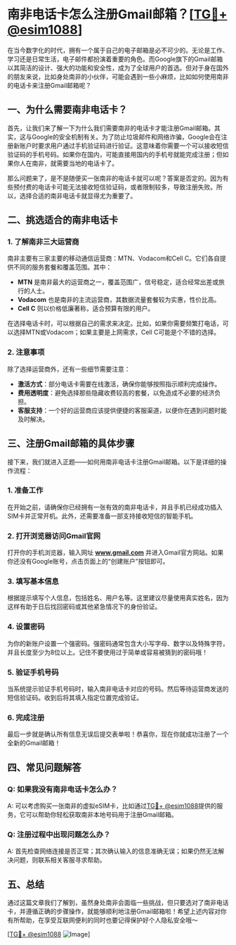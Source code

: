 # 南非电话卡怎么注册Gmail邮箱？[[TG💪+ @esim1088](https://t.me/s/esim1088)]

在当今数字化的时代，拥有一个属于自己的电子邮箱是必不可少的。无论是工作、学习还是日常生活，电子邮件都扮演着重要的角色。而Google旗下的Gmail邮箱以其简洁的设计、强大的功能和安全性，成为了全球用户的首选。但对于身在国外的朋友来说，比如身处南非的小伙伴，可能会遇到一些小麻烦，比如如何使用南非的电话卡来注册Gmail邮箱呢？

## 一、为什么需要南非电话卡？

首先，让我们来了解一下为什么我们需要南非的电话卡才能注册Gmail邮箱。其实，这与Google的安全机制有关。为了防止垃圾邮件和网络诈骗，Google会在注册新账户时要求用户通过手机验证码进行验证。这意味着你需要一个可以接收短信验证码的手机号码。如果你在国内，可能直接用国内的手机号就能完成注册；但如果你人在南非，就需要当地的电话卡了。

那么问题来了，是不是随便买一张南非的电话卡就可以呢？答案是否定的。因为有些预付费的电话卡可能无法接收短信验证码，或者限制较多，导致注册失败。所以，选择合适的南非电话卡就显得尤为重要了。

## 二、挑选适合的南非电话卡

### 1. 了解南非三大运营商

南非主要有三家主要的移动通信运营商：MTN、Vodacom和Cell C。它们各自提供不同的服务套餐和覆盖范围。其中：

- **MTN** 是南非最大的运营商之一，覆盖范围广，信号稳定，适合经常出差或旅行的人士。
- **Vodacom** 也是南非的主流运营商，其数据流量套餐较为实惠，性价比高。
- **Cell C** 则以价格低廉著称，适合预算有限的用户。

在选择电话卡时，可以根据自己的需求来决定。比如，如果你需要频繁打电话，可以选择MTN或Vodacom；如果主要是上网需求，Cell C可能是个不错的选择。

### 2. 注意事项

除了选择运营商外，还有一些细节需要注意：

- **激活方式**：部分电话卡需要在线激活，确保你能够按照指示顺利完成操作。
- **费用透明度**：避免选择那些隐藏收费较高的套餐，以免造成不必要的经济负担。
- **客服支持**：一个好的运营商应该提供便捷的客服渠道，以便你在遇到问题时能及时解决。

## 三、注册Gmail邮箱的具体步骤

接下来，我们就进入正题——如何用南非电话卡注册Gmail邮箱。以下是详细的操作流程：

### 1. 准备工作

在开始之前，请确保你已经拥有一张有效的南非电话卡，并且手机已经成功插入SIM卡并正常开机。此外，还需要准备一部支持接收短信的智能手机。

### 2. 打开浏览器访问Gmail官网

打开你的手机浏览器，输入网址 **www.gmail.com** 并进入Gmail官方网站。如果你还没有Google账号，点击页面上的“创建账户”按钮即可。

### 3. 填写基本信息

根据提示填写个人信息，包括姓名、用户名等。这里建议尽量使用真实姓名，因为这样有助于日后找回密码或其他紧急情况下的身份验证。

### 4. 设置密码

为你的新账户设置一个强密码。强密码通常包含大小写字母、数字以及特殊字符，并且长度至少为8位以上。记住不要使用过于简单或容易被猜到的密码哦！

### 5. 验证手机号码

当系统提示验证手机号码时，输入南非电话卡对应的号码。然后等待运营商发送的短信验证码。收到后将其填入指定位置完成验证。

### 6. 完成注册

最后一步就是确认所有信息无误后提交表单啦！恭喜你，现在你就成功注册了一个全新的Gmail邮箱！

## 四、常见问题解答

### Q: 如果我没有南非电话卡怎么办？
A: 可以考虑购买一张南非的虚拟eSIM卡，比如通过[TG💪+ @esim1088](https://t.me/s/esim1088)提供的服务，它可以帮助你轻松获取南非本地号码用于注册Gmail邮箱。

### Q: 注册过程中出现问题怎么办？
A: 首先检查网络连接是否正常；其次确认输入的信息准确无误；如果仍然无法解决问题，则联系相关客服寻求帮助。

## 五、总结

通过这篇文章我们了解到，虽然身处南非会面临一些挑战，但只要选对了南非电话卡，并遵循正确的步骤操作，就能够顺利地注册Gmail邮箱啦！希望上述内容对你有所帮助，在享受互联网便利的同时也要记得保护好个人隐私安全哦～

[[TG💪+ @esim1088](https://t.me/s/esim1088) ![Image](https://i.postimg.cc/4NQfJmqS/Snipaste-2025-05-13-00-14-12.png)]